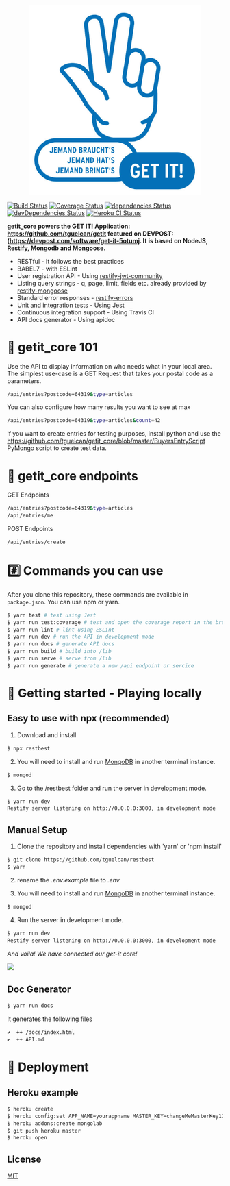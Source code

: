 <p align="center">
 <img src="https://raw.githubusercontent.com/tguelcan/getit_core/master/get_it_logo.jpg" width="400">
</p>

[![Build Status](https://travis-ci.com/tguelcan/restbest.svg?branch=master)](https://travis-ci.com/tguelcan/restbest) 
[![Coverage Status](https://coveralls.io/repos/github/tguelcan/restbest/badge.svg?branch=master)](https://coveralls.io/github/tguelcan/restbest?branch=master) 
[![dependencies Status](https://david-dm.org/tguelcan/restbest/status.svg)](https://david-dm.org/tguelcan/restbest) 
[![devDependencies Status](https://david-dm.org/tguelcan/restbest/dev-status.svg)](https://david-dm.org/tguelcan/restbest?type=dev) 
[![Heroku CI Status](https://heroku-pass-ci.herokuapp.com/last.svg)](https://dashboard.heroku.com/pipelines/0e6548a4-79df-4655-b19a-724b3c009aa3/tests)

**getit_core powers the GET IT! Application: https://github.com/tguelcan/getit featured on DEVPOST: (https://devpost.com/software/get-it-5otumj. It is based on NodeJS, Restify, Mongodb and Mongoose.** 

- RESTful - It follows the best practices
- BABEL7 - with ESLint
- User registration API - Using [restify-jwt-community](https://github.com/frbuceta/restify-jwt-community)
- Listing query strings - q, page, limit, fields etc. already provided by [restify-mongoose](https://github.com/saintedlama/restify-mongoose)
- Standard error responses - [restify-errors](https://github.com/restify/errors)
- Unit and integration tests - Using Jest
- Continuous integration support - Using Travis CI
- API docs generator - Using apidoc

# 🍰 getit_core 101

Use the API to display information on who needs what in your local area. The simplest use-case is a GET Request that takes your postal code as a parameters.

```bash
/api/entries?postcode=64319&type=articles
```

You can also configure how many results you want to see at max

```bash
/api/entries?postcode=64319&type=articles&count=42
```

if you want to create entries for testing purposes, install python and use the https://github.com/tguelcan/getit_core/blob/master/BuyersEntryScript PyMongo script to create test data.

# 🌈 getit_core endpoints

GET Endpoints

```bash
/api/entries?postcode=64319&type=articles
/api/entries/me
```

POST Endpoints

```bash
/api/entries/create
```


# #️⃣ Commands you can use

After you clone this repository, these commands are available in `package.json`.
You can use npm or yarn.

```bash
$ yarn test # test using Jest
$ yarn run test:coverage # test and open the coverage report in the browser
$ yarn run lint # lint using ESLint
$ yarn run dev # run the API in development mode
$ yarn run docs # generate API docs
$ yarn run build # build into /lib
$ yarn run serve # serve from /lib
$ yarn run generate # generate a new /api endpoint or sercice
```

# 🚀 Getting started - Playing locally
## Easy to use with npx (recommended)

1. Download and install
```bash
$ npx restbest
```

2. You will need to install and run [MongoDB](https://www.mongodb.com/) in another terminal instance.
```bash
$ mongod
```

3. Go to the /restbest folder and run the server in development mode.
```bash
$ yarn run dev
Restify server listening on http://0.0.0.0:3000, in development mode
```

## Manual Setup
1. Clone the repository and install dependencies with 'yarn' or 'npm install'
```bash
$ git clone https://github.com/tguelcan/restbest
$ yarn
```

2. rename the *.env.example* file to *.env*

3. You will need to install and run [MongoDB](https://www.mongodb.com/) in another terminal instance.
```bash
$ mongod
```

4. Run the server in development mode.
```bash
$ yarn run dev
Restify server listening on http://0.0.0.0:3000, in development mode
```

*And voila! We have connected our get-it core!*

<img src="https://media.giphy.com/media/3o8dFn5CXJlCV9ZEsg/giphy-downsized.gif" width="400">


## Doc Generator

```bash
$ yarn run docs
```

It generates the following files 
```bash
✔  ++ /docs/index.html
✔  ++ API.md
```

# 🚀 Deployment

## Heroku example

```bash
$ heroku create
$ heroku config:set APP_NAME=yourappname MASTER_KEY=changeMeMasterKey123 JWT_SECRET=changeMe123
$ heroku addons:create mongolab
$ git push heroku master
$ heroku open
```

## License

[MIT](https://opensource.org/licenses/MIT)
